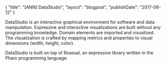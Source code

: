 {
"title": "[ANN] DataStudio",
"layout": "blogpost",
"publishDate": "2017-06-12"
}

DataStudio is an interactive graphical environment for software and data manipulation. Expressive and interactive visualizations are built without any programming knowledge. 
Domain elements are imported and visualized. The visualization is crafted by mapping metrics and properties to visual dimensions \(width, height, color\).

DataStudio is built on top of Roassal, an expressive library written in the Pharo programming language.
